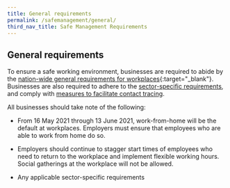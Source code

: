 ```yaml
---
title: General requirements
permalink: /safemanagement/general/
third_nav_title: Safe Management Requirements
---
```


## General requirements

To ensure a safe working environment,  businesses are required to abide by the [nation-wide general requirements for workplaces](https://www.mom.gov.sg/covid-19/requirements-for-safe-management-measures){:target="_blank"}. Businesses are also required to adhere to the [sector-specific requirements](/safemanagement/sector/), and comply with [measures to facilitate contact tracing](/safemanagement/safeentry/).

All businesses should take note of the following:

-	From 16 May 2021 through 13 June 2021, work-from-home will be the default at workplaces. Employers must ensure that employees who are able to work from home do so.

-   Employers should continue to stagger start times of employees who need to return to the workplace and implement flexible working hours. Social gatherings at the workplace will not be allowed.

-	Any applicable sector-specific requirements